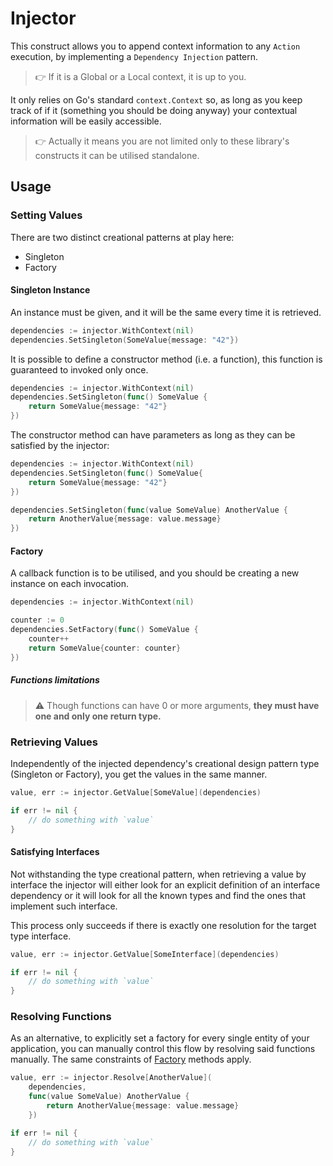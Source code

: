 # Injector

This construct allows you to append context information to any `Action` execution, by implementing a `Dependency Injection` pattern.

> 👉 If it is a Global or a Local context, it is up to you.

It only relies on Go's standard `context.Context` so, as long as you keep track of if it (something you should be doing anyway) your contextual information will be easily accessible.

> 👉 Actually it means you are not limited only to these library's constructs it can be utilised standalone.

## Usage

### Setting Values

There are two distinct creational patterns at play here:

- Singleton
- Factory

#### Singleton Instance

An instance must be given, and it will be the same every time it is retrieved.

```go
dependencies := injector.WithContext(nil)
dependencies.SetSingleton(SomeValue{message: "42"})
```

It is possible to define a constructor method (i.e. a function), this function is guaranteed to invoked only once.

```go
dependencies := injector.WithContext(nil)
dependencies.SetSingleton(func() SomeValue {
	return SomeValue{message: "42"}
})
```

The constructor method can have parameters as long as they can be satisfied by the injector:

```go
dependencies := injector.WithContext(nil)
dependencies.SetSingleton(func() SomeValue{
    return SomeValue{message: "42"}
})

dependencies.SetSingleton(func(value SomeValue) AnotherValue {
    return AnotherValue{message: value.message}
})
```

#### Factory

A callback function is to be utilised, and you should be creating a new instance on each invocation.

```go
dependencies := injector.WithContext(nil)

counter := 0
dependencies.SetFactory(func() SomeValue {
    counter++
    return SomeValue{counter: counter}
})
```

##### Functions limitations

> ⚠️ Though functions can have 0 or more arguments, **they must have one and only one return type.**

### Retrieving Values

Independently of the injected dependency's creational design pattern type (Singleton or Factory), you get the values in the same manner.

```go
value, err := injector.GetValue[SomeValue](dependencies)

if err != nil {
	// do something with `value`
}
```

#### Satisfying Interfaces

Not withstanding the type creational pattern, when retrieving a value by interface the injector will either look for an explicit definition of an interface dependency or it will look for all the known types and find the ones that implement such interface.

This process only succeeds if there is exactly one resolution for the target type 
interface.

```go
value, err := injector.GetValue[SomeInterface](dependencies)

if err != nil {
	// do something with `value`
}
```

### Resolving Functions

As an alternative, to explicitly set a factory for every single entity of your application, you can manually control this flow by resolving said functions manually. The same constraints of [Factory](#factory) methods apply. 

```go
value, err := injector.Resolve[AnotherValue](
	dependencies, 
	func(value SomeValue) AnotherValue {  
		return AnotherValue{message: value.message}  
	})

if err != nil {
	// do something with `value`
}
```